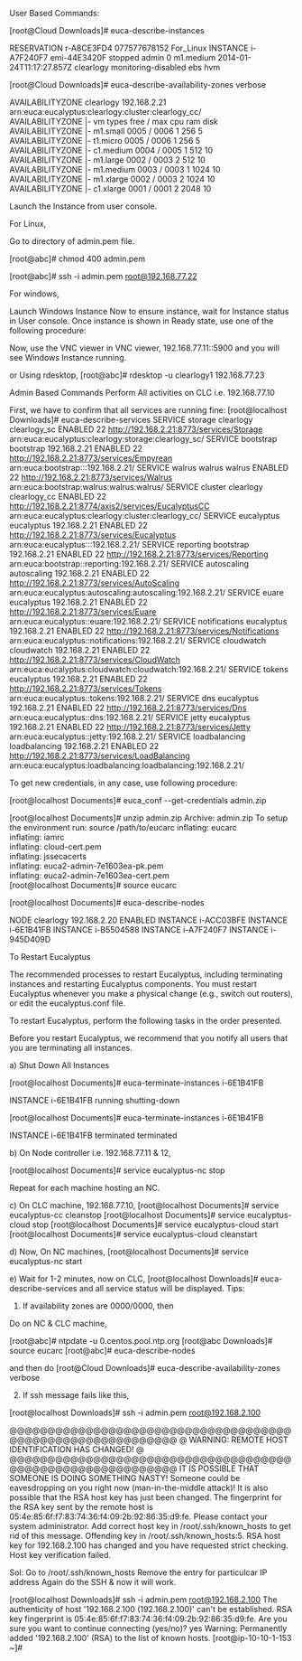 User Based Commands:

[root@Cloud Downloads]#  euca-describe-instances

RESERVATION	r-A8CE3FD4	077577678152	For_Linux
INSTANCE	i-A7F240F7	emi-44E3420F			stopped	admin	0  m1.medium 2014-01-24T11:17:27.857Z	clearlogy	monitoring-disabled	ebs	hvm


[root@Cloud Downloads]# euca-describe-availability-zones verbose

AVAILABILITYZONE	clearlogy	192.168.2.21 arn:euca:eucalyptus:clearlogy:cluster:clearlogy_cc/	
AVAILABILITYZONE	|- vm types	free / max   cpu   ram  disk	
AVAILABILITYZONE	|- m1.small	0005 / 0006   1    256     5	
AVAILABILITYZONE	|- t1.micro	0005 / 0006   1    256     5	
AVAILABILITYZONE	|- c1.medium	0004 / 0005   1    512    10	
AVAILABILITYZONE	|- m1.large	0002 / 0003   2    512    10	
AVAILABILITYZONE	|- m1.medium	0003 / 0003   1   1024    10	
AVAILABILITYZONE	|- m1.xlarge	0002 / 0003   2   1024    10	
AVAILABILITYZONE	|- c1.xlarge	0001 / 0001   2   2048    10	

Launch the Instance from user console.

For Linux,

Go to directory of admin.pem file.

[root@abc]# chmod 400 admin.pem

[root@abc]# ssh -i admin.pem root@192.168.77.22

For windows,

Launch Windows Instance
Now to ensure instance, wait for Instance status in User console.
Once instance is shown in Ready state, use one of the following procedure:

Now, use the VNC viewer 
in VNC viewer, 192.168.77.11::5900 and you will see Windows Instance running.

or Using rdesktop, 
[root@abc]#  rdesktop -u clearlogy1 192.168.77.23




Admin Based Commands
Perform All activities on CLC i.e. 192.168.77.10

First, we have to confirm that all services are running fine:
[root@localhost Downloads]# euca-describe-services 
SERVICE	storage        	clearlogy      	clearlogy_sc   	ENABLED   	22  	http://192.168.2.21:8773/services/Storage	arn:euca:eucalyptus:clearlogy:storage:clearlogy_sc/
SERVICE	bootstrap      	bootstrap      	192.168.2.21   	ENABLED   	22  	http://192.168.2.21:8773/services/Empyrean	arn:euca:bootstrap:::192.168.2.21/
SERVICE	walrus         	walrus         	walrus         	ENABLED   	22  	http://192.168.2.21:8773/services/Walrus	arn:euca:bootstrap:walrus:walrus:walrus/
SERVICE	cluster        	clearlogy      	clearlogy_cc   	ENABLED   	22  	http://192.168.2.21:8774/axis2/services/EucalyptusCC	arn:euca:eucalyptus:clearlogy:cluster:clearlogy_cc/
SERVICE	eucalyptus     	eucalyptus     	192.168.2.21   	ENABLED   	22  	http://192.168.2.21:8773/services/Eucalyptus	arn:euca:eucalyptus:::192.168.2.21/
SERVICE	reporting      	bootstrap      	192.168.2.21   	ENABLED   	22  	http://192.168.2.21:8773/services/Reporting	arn:euca:bootstrap::reporting:192.168.2.21/
SERVICE	autoscaling    	autoscaling    	192.168.2.21   	ENABLED   	22  	http://192.168.2.21:8773/services/AutoScaling	arn:euca:eucalyptus:autoscaling:autoscaling:192.168.2.21/
SERVICE	euare          	eucalyptus     	192.168.2.21   	ENABLED   	22  	http://192.168.2.21:8773/services/Euare 	arn:euca:eucalyptus::euare:192.168.2.21/
SERVICE	notifications  	eucalyptus     	192.168.2.21   	ENABLED   	22  	http://192.168.2.21:8773/services/Notifications	arn:euca:eucalyptus::notifications:192.168.2.21/
SERVICE	cloudwatch     	cloudwatch     	192.168.2.21   	ENABLED   	22  	http://192.168.2.21:8773/services/CloudWatch	arn:euca:eucalyptus:cloudwatch:cloudwatch:192.168.2.21/
SERVICE	tokens         	eucalyptus     	192.168.2.21   	ENABLED   	22  	http://192.168.2.21:8773/services/Tokens	arn:euca:eucalyptus::tokens:192.168.2.21/
SERVICE	dns            	eucalyptus     	192.168.2.21   	ENABLED   	22  	http://192.168.2.21:8773/services/Dns   	arn:euca:eucalyptus::dns:192.168.2.21/
SERVICE	jetty          	eucalyptus     	192.168.2.21   	ENABLED   	22  	http://192.168.2.21:8773/services/Jetty 	arn:euca:eucalyptus::jetty:192.168.2.21/
SERVICE	loadbalancing  	loadbalancing  	192.168.2.21   	ENABLED   	22  	http://192.168.2.21:8773/services/LoadBalancing	arn:euca:eucalyptus:loadbalancing:loadbalancing:192.168.2.21/

To get new credentials, in any case, use following procedure:

[root@localhost Documents]# euca_conf --get-credentials admin.zip

[root@localhost Documents]# unzip admin.zip
Archive:  admin.zip
To setup the environment run: source /path/to/eucarc
  inflating: eucarc                  
  inflating: iamrc                   
  inflating: cloud-cert.pem          
  inflating: jssecacerts             
  inflating: euca2-admin-7e1603ea-pk.pem  
  inflating: euca2-admin-7e1603ea-cert.pem  
[root@localhost Documents]# source eucarc

[root@localhost Documents]# euca-describe-nodes 

NODE	clearlogy		192.168.2.20	ENABLED	
INSTANCE	i-ACC03BFE
INSTANCE	i-6E1B41FB
INSTANCE	i-B5504588
INSTANCE	i-A7F240F7
INSTANCE	i-945D409D

To Restart Eucalyptus

The recommended processes to restart Eucalyptus, including terminating instances and restarting Eucalyptus components. You must restart Eucalyptus whenever you make a physical change (e.g., switch out routers), or edit the eucalyptus.conf file.

To restart Eucalyptus, perform the following tasks in the order presented.

Before you restart Eucalyptus, we recommend that you notify all users that you are terminating all instances.

a) Shut Down All Instances

[root@localhost Documents]# euca-terminate-instances i-6E1B41FB

INSTANCE	i-6E1B41FB	running	shutting-down

[root@localhost Documents]# euca-terminate-instances i-6E1B41FB

INSTANCE	i-6E1B41FB	terminated	terminated

b) On Node controller i.e. 192.168.77.11 & 12,

[root@localhost Documents]# service eucalyptus-nc stop

Repeat for each machine hosting an NC.

c) On CLC machine, 192.168.77.10, 
[root@localhost Documents]# service eucalyptus-cc cleanstop
[root@localhost Documents]# service eucalyptus-cloud stop
[root@localhost Documents]# service eucalyptus-cloud start
[root@localhost Documents]# service eucalyptus-cloud cleanstart

d) Now, On NC machines, 
[root@localhost Documents]# service eucalyptus-nc start

e) Wait for 1-2 minutes, now on CLC,
[root@localhost Downloads]# euca-describe-services 
and all service status will be displayed.
Tips:

1. If availability zones are 0000/0000, then

Do on NC & CLC machine,

[root@abc]# ntpdate -u 0.centos.pool.ntp.org
[root@abc Downloads]# source eucarc
[root@abc]# euca-describe-nodes

and then do 
[root@Cloud Downloads]# euca-describe-availability-zones verbose

2. If ssh message fails like this,

[root@localhost Downloads]# ssh -i admin.pem root@192.168.2.100

@@@@@@@@@@@@@@@@@@@@@@@@@@@@@@@@@@@@@@@@@@@@@@@@@@@@@@@@@@@
@    WARNING: REMOTE HOST IDENTIFICATION HAS CHANGED!     @
@@@@@@@@@@@@@@@@@@@@@@@@@@@@@@@@@@@@@@@@@@@@@@@@@@@@@@@@@@@
IT IS POSSIBLE THAT SOMEONE IS DOING SOMETHING NASTY!
Someone could be eavesdropping on you right now (man-in-the-middle attack)!
It is also possible that the RSA host key has just been changed.
The fingerprint for the RSA key sent by the remote host is 05:4e:85:6f:f7:83:74:36:f4:09:2b:92:86:35:d9:fe.
Please contact your system administrator. Add correct host key in /root/.ssh/known_hosts to get rid of this message.
Offending key in /root/.ssh/known_hosts:5.
RSA host key for 192.168.2.100 has changed and you have requested strict checking.
Host key verification failed.

Sol:  Go to /root/.ssh/known_hosts
         Remove the entry for particulcar IP address
         Again do the SSH & now it will work.

[root@localhost Downloads]# ssh -i admin.pem root@192.168.2.100
The authenticity of host '192.168.2.100 (192.168.2.100)' can't be established.
RSA key fingerprint is 05:4e:85:6f:f7:83:74:36:f4:09:2b:92:86:35:d9:fe.
Are you sure you want to continue connecting (yes/no)? yes
Warning: Permanently added '192.168.2.100' (RSA) to the list of known hosts.
[root@ip-10-10-1-153 ~]# 
